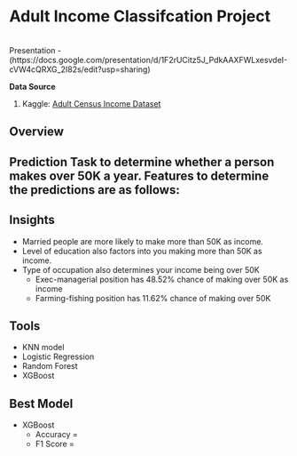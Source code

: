 # Adult Income Classifcation Project
<br/>
Presentation - (https://docs.google.com/presentation/d/1F2rUCitz5J_PdkAAXFWLxesvdeI-cVW4cQRXG_2I82s/edit?usp=sharing)

**Data Source**
1. Kaggle: [Adult Census Income Dataset](https://www.kaggle.com/uciml/adult-census-income)


## Overview
Prediction Task to determine whether a person makes over 50K a year. 
Features to determine the predictions are as follows:
- 
## Insights 
- Married people are more likely to make more than 50K as income.
- Level of education also factors into you making more than 50K as income.  
- Type of occupation also determines your income being over 50K
  - Exec-managerial  position has 48.52% chance of making over 50K as income 
  - Farming-fishing position has 11.62% chance of making over 50K

## Tools<br/>
- KNN model
- Logistic Regression 
- Random Forest
- XGBoost 

## Best Model
- XGBoost 
  - Accuracy = 
  - F1 Score = 


